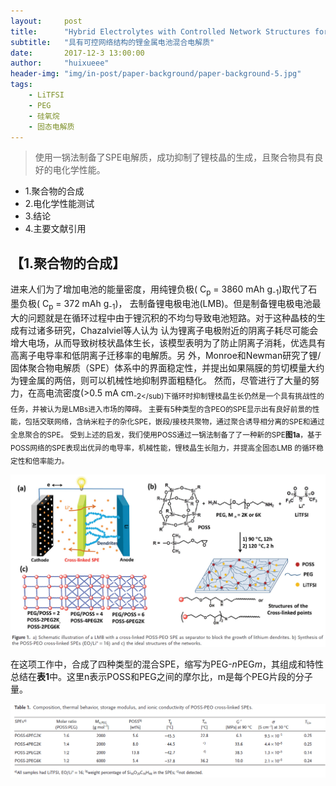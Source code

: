 ```yaml
---
layout:     post
title:      "Hybrid Electrolytes with Controlled Network Structures for Lithium Metal Batteries"
subtitle:   "具有可控网络结构的锂金属电池混合电解质"
date:       2017-12-3 13:00:00
author:     "huixueee"
header-img: "img/in-post/paper-background/paper-background-5.jpg"
tags: 
    - LiTFSI
    - PEG
    - 硅氧烷
    - 固态电解质
---
```


> 使用一锅法制备了SPE电解质，成功抑制了锂枝晶的生成，且聚合物具有良好的电化学性能。

* 1.聚合物的合成
* 2.电化学性能测试
* 3.结论
* 4.主要文献引用

## 【1.聚合物的合成】
进来人们为了增加电池的能量密度，用纯锂负极( C<sub>p</sub> = 3860 mAh g<sub>-1</sub>)取代了石墨负极( C<sub>p</sub> = 372 mAh g<sub>-1</sub>)，
去制备锂电极电池(LMB)。但是制备锂电极电池最大的问题就是在循环过程中由于锂沉积的不均匀导致电池短路。对于这种晶枝的生成有过诸多研究，Chazalviel等人认为
认为锂离子电极附近的阴离子耗尽可能会增大电场，从而导致树枝状晶体生长，该模型表明为了防止阴离子消耗，优选具有高离子电导率和低阴离子迁移率的电解质。另
外，Monroe和Newman研究了锂/固体聚合物电解质（SPE）体系中的界面稳定性，并提出如果隔膜的剪切模量大约为锂金属的两倍，则可以机械性地抑制界面粗糙化。
然而，尽管进行了大量的努力，在高电流密度(>0.5 mA cm<sub>-2</sub)下循环时抑制锂枝晶生长仍然是一个具有挑战性的任务，并被认为是LMBs进入市场的障碍。
主要有5种类型的含PEO的SPE显示出有良好前景的性能，包括交联网络，含纳米粒子的杂化SPE，嵌段/接枝共聚物，通过聚合诱导相分离的SPE和通过全息聚合的SPE。
受到上述的启发，我们使用POSS通过一锅法制备了了一种新的SPE**图1a**，基于POSS网络的SPE表现出优异的电导率，机械性能，锂枝晶生长阻力，并提高全固态LMB
的循环稳定性和倍率能力。

![img](/img/in-post/post-5/post-1.jpg)

在这项工作中，合成了四种类型的混合SPE，缩写为PEG-*n*PEG*m*，其组成和特性总结在**表1**中。这里n表示POSS和PEG之间的摩尔比，m是每个PEG片段的分子量。

![img](/img/in-post/post-5/post-2.jpg)


